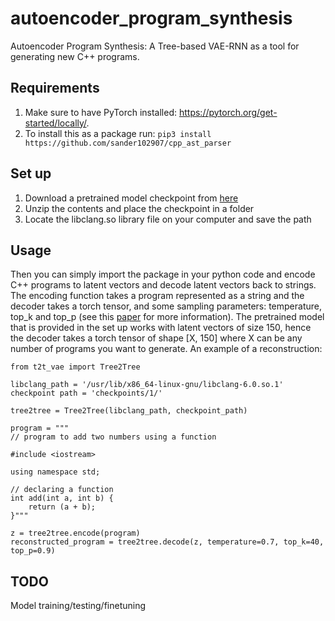 # autoencoder_program_synthesis

Autoencoder Program Synthesis: A Tree-based VAE-RNN as a tool for generating new C++ programs.

## Requirements
1. Make sure to have PyTorch installed: https://pytorch.org/get-started/locally/.
2. To install this as a package run: ```pip3 install https://github.com/sander102907/cpp_ast_parser```


## Set up
1. Download a pretrained model checkpoint from [here](https://surfdrive.surf.nl/files/index.php/s/4L8v2RaPtEqCxTg)
2. Unzip the contents and place the checkpoint in a folder
3. Locate the libclang.so library file on your computer and save the path

## Usage
Then you can simply import the package in your python code and encode C++ programs to latent vectors and decode latent vectors back to strings. The encoding function takes a program represented as a string and the decoder takes a torch tensor, and some sampling parameters: temperature, top_k and top_p (see this [paper](https://arxiv.org/abs/1904.09751) for more information). The pretrained model that is provided in the set up works with latent vectors of size 150, hence the decoder takes a torch tensor of shape [X, 150] where X can be any number of programs you want to generate. An example of a reconstruction:

```
from t2t_vae import Tree2Tree

libclang_path = '/usr/lib/x86_64-linux-gnu/libclang-6.0.so.1'
checkpoint path = 'checkpoints/1/'

tree2tree = Tree2Tree(libclang_path, checkpoint_path)

program = """
// program to add two numbers using a function

#include <iostream>

using namespace std;

// declaring a function
int add(int a, int b) {
    return (a + b);
}"""

z = tree2tree.encode(program)
reconstructed_program = tree2tree.decode(z, temperature=0.7, top_k=40, top_p=0.9)
```

## TODO

Model training/testing/finetuning

